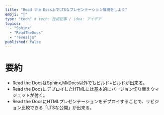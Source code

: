 ```yaml
---
title: "Read the Docs上でLTSなプレゼンテーション展開をしよう"
emoji: "📖"
type: "tech" # tech: 技術記事 / idea: アイデア
topics:
  - "Sphinx"
  - "ReadTheDocs"
  - "revealjs"
published: false
---
```


# 要約

- Read the DocsはSphinx,MkDocs以外でもビルド+ビルドが出来る。
- Read the DocsにデプロイしたHTMLには基本的にバージョン切り替えウィジェットが付く。
- Read the DocsにHTMLプレゼンテーションをデプロイすることで、リビジョン比較できる「LTSな公開」が出来る。
